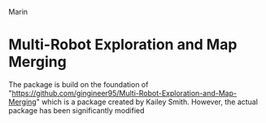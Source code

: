 Marin
# Multi-Robot Exploration and Map Merging

The package is build on the foundation of "https://github.com/gingineer95/Multi-Robot-Exploration-and-Map-Merging" which is a package created by Kailey Smith. However, the actual package has been significantly modified 
